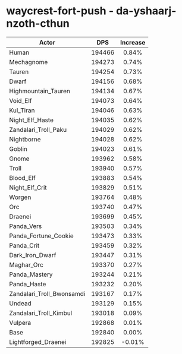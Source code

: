 # waycrest-fort-push - da-yshaarj-nzoth-cthun
| Actor | DPS | Increase |
|---|:---:|:---:|
|Human|194466|0.84%|
|Mechagnome|194273|0.74%|
|Tauren|194254|0.73%|
|Dwarf|194156|0.68%|
|Highmountain_Tauren|194134|0.67%|
|Void_Elf|194073|0.64%|
|Kul_Tiran|194046|0.63%|
|Night_Elf_Haste|194035|0.62%|
|Zandalari_Troll_Paku|194029|0.62%|
|Nightborne|194028|0.62%|
|Goblin|194023|0.61%|
|Gnome|193962|0.58%|
|Troll|193940|0.57%|
|Blood_Elf|193883|0.54%|
|Night_Elf_Crit|193829|0.51%|
|Worgen|193764|0.48%|
|Orc|193740|0.47%|
|Draenei|193699|0.45%|
|Panda_Vers|193503|0.34%|
|Panda_Fortune_Cookie|193473|0.33%|
|Panda_Crit|193459|0.32%|
|Dark_Iron_Dwarf|193447|0.31%|
|Maghar_Orc|193370|0.27%|
|Panda_Mastery|193244|0.21%|
|Panda_Haste|193232|0.20%|
|Zandalari_Troll_Bwonsamdi|193167|0.17%|
|Undead|193129|0.15%|
|Zandalari_Troll_Kimbul|193018|0.09%|
|Vulpera|192868|0.01%|
|Base|192840|0.00%|
|Lightforged_Draenei|192825|-0.01%|
